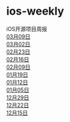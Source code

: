 # ios-weekly
iOS开源项目周报<br />
[03月09日](https://github.com/opendigg/ios-weekly/issues/11) <br />
[03月02日](https://github.com/opendigg/ios-weekly/issues/10) <br />
[02月23日](https://github.com/opendigg/ios-weekly/issues/9) <br />
[02月16日](https://github.com/opendigg/ios-weekly/issues/8) <br />
[02月09日](https://github.com/opendigg/ios-weekly/issues/7) <br />
[01月19日](https://github.com/opendigg/ios-weekly/issues/6) <br />
[01月12日](https://github.com/opendigg/ios-weekly/issues/5) <br />
[01月05日](https://github.com/opendigg/ios-weekly/issues/4) <br />
[12月29日](https://github.com/opendigg/ios-weekly/issues/3) <br />
[12月22日](https://github.com/opendigg/ios-weekly/issues/2) <br />
[12月15日](https://github.com/opendigg/ios-weekly/issues/1) <br />

